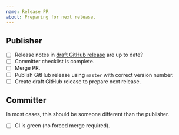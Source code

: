 ```yaml
---
name: Release PR
about: Preparing for next release.
---
```


## Publisher

- [ ] Release notes in [draft GitHub release](https://github.com/8fold/laravel-provider/releases) are up to date?
- [ ] Committer checklist is complete.
- [ ] Merge PR.
- [ ] Publish GitHub release using `master` with correct version number.
- [ ] Create draft GitHub release to prepare next release.

## Committer

In most cases, this should be someone different than the publisher.

- [ ] CI is green (no forced merge required).
